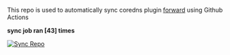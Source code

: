 This repo is used to automatically sync coredns plugin [forward](https://github.com/QZLin/forward) using Github Actions

**sync job ran [43] times**

[![Sync Repo](https://github.com/QZLin/coredns-extract/actions/workflows/sync.yaml/badge.svg)](https://github.com/QZLin/coredns-extract/actions/workflows/sync.yaml)
